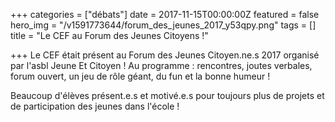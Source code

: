 +++
categories = ["débats"]
date = 2017-11-15T00:00:00Z
featured = false
hero_img = "/v1591773644/forum_des_jeunes_2017_y53qpy.png"
tags = []
title = "Le CEF au Forum des Jeunes Citoyens !"

+++
Le CEF était présent au Forum des Jeunes Citoyen.ne.s 2017 organisé par l'asbl Jeune Et Citoyen ! Au programme : rencontres, joutes verbales, forum ouvert, un jeu de rôle géant, du fun et la bonne humeur !  
  
Beaucoup d'élèves présent.e.s et motivé.e.s pour toujours plus de projets et de participation des jeunes dans l'école !